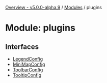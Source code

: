 [Overview - v5.0.0-alpha.9](../README.en.md) / [Modules](../modules.en.md) / plugins

# Module: plugins

## Interfaces

- [LegendConfig](../interfaces/plugins-LegendConfig.en.md)
- [MiniMapConfig](../interfaces/plugins-MiniMapConfig.en.md)
- [ToolbarConfig](../interfaces/plugins-ToolbarConfig.en.md)
- [TooltipConfig](../interfaces/plugins-TooltipConfig.en.md)
